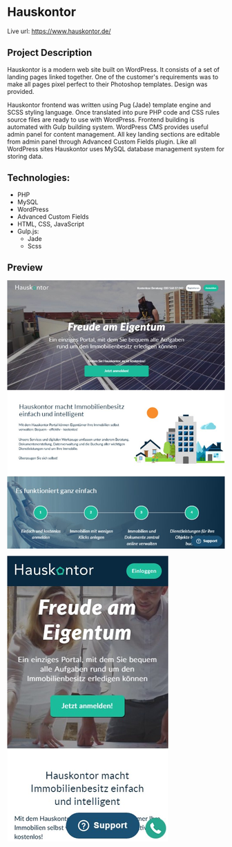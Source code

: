 # Hauskontor 
Live url: https://www.hauskontor.de/ 

## Project Description
Hauskontor is a modern web site built on WordPress. It consists of a set of landing pages linked together. One of the customer's requirements was to make all pages pixel perfect to their Photoshop templates. Design was provided.

Hauskontor frontend was written using Pug (Jade) template engine and SCSS styling language. Once translated into pure PHP code and CSS rules source files are ready to use with WordPress. Frontend building is automated with Gulp building system. WordPress CMS provides useful admin panel for content management. All key landing sections are editable from admin panel through Advanced Custom Fields plugin. Like all WordPress sites Hauskontor uses MySQL database management system for storing data.

## Technologies:
* PHP
* MySQL 
* WordPress
* Advanced Custom Fields
* HTML, CSS, JavaScript
* Gulp.js: 
    * Jade
    * Scss

## Preview

![img](desctop.jpg)

![img](mobile.jpg)
